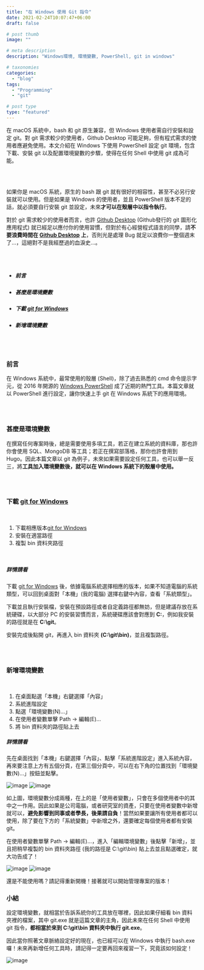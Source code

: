 ```yaml
---
title: "在 Windows 使用 Git 指令"
date: 2021-02-24T10:07:47+06:00
draft: false

# post thumb
image: ""

# meta description
description: "Windows環境, 環境變數, PowerShell, git in windows"

# taxonomies
categories:
  - "blog"
tags:
  - "Programming"
  - "git"

# post type
type: "featured"
---
```


在 macOS 系統中，bash 和 git 原生兼容，但 Windows 使用者需自行安裝和設定 git。對 git 需求較少的使用者，Github Desktop 可能足夠，但有程式需求的使用者應避免使用。本文介紹在 Windows 下使用 PowerShell 設定 git 環境，包含下載、安裝 git 以及配置環境變數的步驟，使得在任何 Shell 中使用 git 成為可能。
<!--more-->


<br />  
<br />  

如果你是 macOS 系統，原生的 bash 跟 git 就有很好的相容性，甚至不必另行安裝就可以使用。但是如果是 Windows 的使用者，並且 PowerShell 版本不足的話，就必須要自行安裝 git 並設定，未來**才可以在殼層中以指令執行**。

對於 git 需求較少的使用者而言，也許 [Github Desktop](https://desktop.github.com/ "Github Desktop") (Github發行的 git 圖形化應用程式) 就已經足以應付你的使用習慣，但對於有心經營程式語言的同學，請**不要浪費時間在 [Github Desktop](https://desktop.github.com/ "Github Desktop") 上**，否則光是處理 Bug 就足以浪費你一整個週末了...，這絕對不是我經歷過的血淚史...。

<br />  
<br />  

* ##### 前言
* ##### 甚麼是環境變數
* ##### 下載 [git for Windows](https://git-scm.com/download/win "Download git for Windows")
* ##### 新增環境變數

<br />  
<br />  

### 前言
在 Windows 系統中，最常使用的殼層 (Shell)，除了過去熟悉的 cmd 命令提示字元，從 2016 年開源的 [Windows PowerShell](https://zh.wikipedia.org/wiki/Windows_PowerShell "Windows PowerShell") 成了近期的熱門工具。本篇文章就以 PowerShell 進行設定，讓你快速上手 git 在 Windows 系統下的應用環境。

<br />  
<br />  

### 甚麼是環境變數  

在撰寫任何專案時後，總是需要使用多項工具，若正在建立系統的資料庫，那也許你會使用 SQL、MongoDB 等工具；若正在撰寫部落格，那你也許會用到 Hugo。因此本篇文章以 git 為例子，未來如果需要設定任何工具，也可以舉一反三，將**工具加入環境變數後，就可以在 Windows 系統下的殼層中使用。**

<br />  
<br />  

### 下載 [git for Windows](https://git-scm.com/download/win "Download git for Windows")

<br />  

1. 下載相應版本[git for Windows](https://git-scm.com/download/win "Download git for Windows")
1. 安裝在適當路徑
1. 複製 bin 資料夾路徑

<br />  

##### 詳情請看

下載 [git for Windows](https://git-scm.com/download/win "Download git for Windows") 後，依據電腦系統選擇相應的版本，如果不知道電腦的系統類型，可以回到桌面對「本機」(我的電腦) 選擇右鍵中內容，查看「系統類型」。

下載並且執行安裝檔，安裝在預設路徑或者自定義路徑都無妨，但是建議存放在系統硬碟，以大部分 PC 的安裝習慣而言，系統硬碟應該會對應到 **C:**，例如我安裝的路徑就是在 **C:\git**。

安裝完成後點開 git，再進入 bin 資料夾 **(C:\git\bin)**，並且複製路徑。

<br />  
<br />  

### 新增環境變數

<br />  

1. 在桌面點選「本機」右鍵選擇「內容」
1. 系統進階設定
1. 點選「環境變數(N)...」
1. 在使用者變數單擊 Path → 編輯(E)...
1. 將 bin 資料夾的路徑貼上去


##### 詳情請看
先在桌面找到「本機」右鍵選擇「內容」、點擊「系統進階設定」進入系統內容，再來要注意上方有五個分頁，在第三個分頁中，可以在右下角的位置找到「環境變數(N)...」按鈕並點擊。

![image](https://reidpig8350.github.io/images/post/git_windows/1st.JPG)
![image](https://reidpig8350.github.io/images/post/git_windows/sysconten.JPG)

如上圖，環境變數分成兩種，在上的是「使用者變數」，只會在多個使用者中的其中之一作用。因此如果是公司電腦，或者研究室的資產，只要在使用者變數中新增就可以，**避免影響到同事或者學長，後果請自負**！當然如果要讓所有使用者都可以使用，除了要在下方的「系統變數」中新增之外，還要確定每個使用者都有安裝 git。

在使用者變數單擊 Path → 編輯(E)...，進入「編輯環境變數」後點擊「新增」，並且把稍早複製的 bin 資料夾路徑 (我的路徑是 C:\git\bin) 貼上去並且點選確定，就大功告成了！

![image](https://reidpig8350.github.io/images/post/git_windows/envariable.JPG)
![image](https://reidpig8350.github.io/images/post/git_windows/gitbin.JPG)

還是不能使用嗎？請記得重新開機！接著就可以開始管理專案的版本！


### 小結
設定環境變數，就相當於告訴系統你的工具放在哪裡，因此如果仔細看 bin 資料夾裡的檔案，其中 git.exe 就是這篇文章的主角，因此未來在任何 Shell 中使用 git 指令，**都相當於來到 C:\git\bin 資料夾中執行 git.exe**。

因此當你照著文章脈絡設定好的現在，也已經可以在 Windows 中執行 bash.exe 囉！未來再新增任何工具時，請記得一定要再回來複習一下，究竟該如何設定！

![image](https://reidpig8350.github.io/images/post/git_windows/bash.JPG)